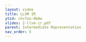 ```yaml
---
layout: video
title: LLVM IR
ytid: chv7ao-0bAw 
slides: 2-llvm-ir.pdf
parent: Intermediate Representation 
nav_order: 5
---
```


